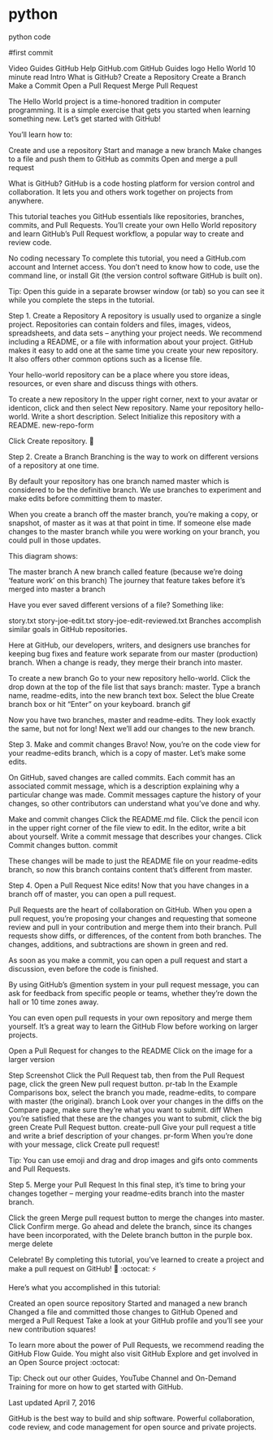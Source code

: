 # python
python code


#first commit

Video Guides GitHub Help GitHub.com  GitHub Guides logo
Hello World
 10 minute read
Intro
What is GitHub?
Create a Repository
Create a Branch
Make a Commit
Open a Pull Request
Merge Pull Request

The Hello World project is a time-honored tradition in computer programming. It is a simple exercise that gets you started when learning something new. Let’s get started with GitHub!

You’ll learn how to:

Create and use a repository
Start and manage a new branch
Make changes to a file and push them to GitHub as commits
Open and merge a pull request

What is GitHub?
GitHub is a code hosting platform for version control and collaboration. It lets you and others work together on projects from anywhere.

This tutorial teaches you GitHub essentials like repositories, branches, commits, and Pull Requests. You’ll create your own Hello World repository and learn GitHub’s Pull Request workflow, a popular way to create and review code.

No coding necessary
To complete this tutorial, you need a GitHub.com account and Internet access. You don’t need to know how to code, use the command line, or install Git (the version control software GitHub is built on).

Tip: Open this guide in a separate browser window (or tab) so you can see it while you complete the steps in the tutorial.


Step 1. Create a Repository
A repository is usually used to organize a single project. Repositories can contain folders and files, images, videos, spreadsheets, and data sets – anything your project needs. We recommend including a README, or a file with information about your project. GitHub makes it easy to add one at the same time you create your new repository. It also offers other common options such as a license file.

Your hello-world repository can be a place where you store ideas, resources, or even share and discuss things with others.

To create a new repository
In the upper right corner, next to your avatar or identicon, click  and then select New repository.
Name your repository hello-world.
Write a short description.
Select Initialize this repository with a README.
new-repo-form

Click Create repository. :tada:


Step 2. Create a Branch
Branching is the way to work on different versions of a repository at one time.

By default your repository has one branch named master which is considered to be the definitive branch. We use branches to experiment and make edits before committing them to master.

When you create a branch off the master branch, you’re making a copy, or snapshot, of master as it was at that point in time. If someone else made changes to the master branch while you were working on your branch, you could pull in those updates.

This diagram shows:

The master branch
A new branch called feature (because we’re doing ‘feature work’ on this branch)
The journey that feature takes before it’s merged into master
a branch

Have you ever saved different versions of a file? Something like:

story.txt
story-joe-edit.txt
story-joe-edit-reviewed.txt
Branches accomplish similar goals in GitHub repositories.

Here at GitHub, our developers, writers, and designers use branches for keeping bug fixes and feature work separate from our master (production) branch. When a change is ready, they merge their branch into master.

To create a new branch
Go to your new repository hello-world.
Click the drop down at the top of the file list that says branch: master.
Type a branch name, readme-edits, into the new branch text box.
Select the blue Create branch box or hit “Enter” on your keyboard.
branch gif

Now you have two branches, master and readme-edits. They look exactly the same, but not for long! Next we’ll add our changes to the new branch.


Step 3. Make and commit changes
Bravo! Now, you’re on the code view for your readme-edits branch, which is a copy of master. Let’s make some edits.

On GitHub, saved changes are called commits. Each commit has an associated commit message, which is a description explaining why a particular change was made. Commit messages capture the history of your changes, so other contributors can understand what you’ve done and why.

Make and commit changes
Click the README.md file.
Click the  pencil icon in the upper right corner of the file view to edit.
In the editor, write a bit about yourself.
Write a commit message that describes your changes.
Click Commit changes button.
commit

These changes will be made to just the README file on your readme-edits branch, so now this branch contains content that’s different from master.


Step 4. Open a Pull Request
Nice edits! Now that you have changes in a branch off of master, you can open a pull request.

Pull Requests are the heart of collaboration on GitHub. When you open a pull request, you’re proposing your changes and requesting that someone review and pull in your contribution and merge them into their branch. Pull requests show diffs, or differences, of the content from both branches. The changes, additions, and subtractions are shown in green and red.

As soon as you make a commit, you can open a pull request and start a discussion, even before the code is finished.

By using GitHub’s @mention system in your pull request message, you can ask for feedback from specific people or teams, whether they’re down the hall or 10 time zones away.

You can even open pull requests in your own repository and merge them yourself. It’s a great way to learn the GitHub Flow before working on larger projects.

Open a Pull Request for changes to the README
Click on the image for a larger version

Step	Screenshot
Click the  Pull Request tab, then from the Pull Request page, click the green New pull request button.	pr-tab
In the Example Comparisons box, select the branch you made, readme-edits, to compare with master (the original).	branch
Look over your changes in the diffs on the Compare page, make sure they’re what you want to submit.	diff
When you’re satisfied that these are the changes you want to submit, click the big green Create Pull Request button.	create-pull
Give your pull request a title and write a brief description of your changes.	pr-form
When you’re done with your message, click Create pull request!

Tip: You can use emoji and drag and drop images and gifs onto comments and Pull Requests.


Step 5. Merge your Pull Request
In this final step, it’s time to bring your changes together – merging your readme-edits branch into the master branch.

Click the green Merge pull request button to merge the changes into master.
Click Confirm merge.
Go ahead and delete the branch, since its changes have been incorporated, with the Delete branch button in the purple box.
merge delete

Celebrate!
By completing this tutorial, you’ve learned to create a project and make a pull request on GitHub! :tada: :octocat: :zap:

Here’s what you accomplished in this tutorial:

Created an open source repository
Started and managed a new branch
Changed a file and committed those changes to GitHub
Opened and merged a Pull Request
Take a look at your GitHub profile and you’ll see your new contribution squares!

To learn more about the power of Pull Requests, we recommend reading the GitHub Flow Guide. You might also visit GitHub Explore and get involved in an Open Source project :octocat:

Tip: Check out our other Guides, YouTube Channel and On-Demand Training for more on how to get started with GitHub.

Last updated April 7, 2016

GitHub is the best way to build and ship software.
Powerful collaboration, code review, and code management for open source and private projects.
